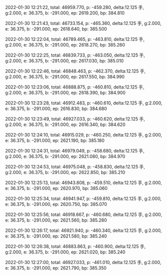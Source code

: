 2022-01-30 12:21:22, total: 46959.770, p: -459.280, delta:12.125 手, g:2.000, e: 36.375, b: -291.000, ep: 2619.200, bp: 384.810

2022-01-30 12:21:43, total: 46733.154, p: -465.360, delta:12.125 手, g:2.000, e: 36.375, b: -291.000, ep: 2618.640, bp: 385.500

2022-01-30 12:22:04, total: 46789.465, p: -463.810, delta:12.125 手, g:2.000, e: 36.375, b: -291.000, ep: 2618.270, bp: 385.260

2022-01-30 12:22:25, total: 46839.733, p: -463.050, delta:12.125 手, g:2.000, e: 36.375, b: -291.000, ep: 2617.030, bp: 385.010

2022-01-30 12:22:46, total: 46848.463, p: -462.370, delta:12.125 手, g:2.000, e: 36.375, b: -291.000, ep: 2617.550, bp: 384.990

2022-01-30 12:23:06, total: 46888.875, p: -460.810, delta:12.125 手, g:2.000, e: 36.375, b: -291.000, ep: 2618.390, bp: 384.900

2022-01-30 12:23:28, total: 46912.483, p: -460.610, delta:12.125 手, g:2.000, e: 36.375, b: -291.000, ep: 2616.830, bp: 384.680

2022-01-30 12:23:49, total: 46927.033, p: -460.620, delta:12.125 手, g:2.000, e: 36.375, b: -291.000, ep: 2616.340, bp: 384.620

2022-01-30 12:24:10, total: 46915.029, p: -460.250, delta:12.125 手, g:2.000, e: 36.375, b: -291.000, ep: 2621.190, bp: 385.180

2022-01-30 12:24:31, total: 46979.049, p: -458.680, delta:12.125 手, g:2.000, e: 36.375, b: -291.000, ep: 2621.080, bp: 384.970

2022-01-30 12:24:53, total: 46975.048, p: -458.830, delta:12.125 手, g:2.000, e: 36.375, b: -291.000, ep: 2622.850, bp: 385.210

2022-01-30 12:25:13, total: 46943.808, p: -459.510, delta:12.125 手, g:2.000, e: 36.375, b: -291.000, ep: 2620.970, bp: 385.060

2022-01-30 12:25:34, total: 46941.947, p: -459.810, delta:12.125 手, g:2.000, e: 36.375, b: -291.000, ep: 2620.750, bp: 385.070

2022-01-30 12:25:56, total: 46918.667, p: -460.680, delta:12.125 手, g:2.000, e: 36.375, b: -291.000, ep: 2621.560, bp: 385.280

2022-01-30 12:26:17, total: 46921.940, p: -460.340, delta:12.125 手, g:2.000, e: 36.375, b: -291.000, ep: 2621.580, bp: 385.240

2022-01-30 12:26:38, total: 46883.863, p: -460.900, delta:12.125 手, g:2.000, e: 36.375, b: -291.000, ep: 2621.020, bp: 385.240

2022-01-30 12:27:00, total: 46927.033, p: -461.010, delta:12.125 手, g:2.000, e: 36.375, b: -291.000, ep: 2621.790, bp: 385.350